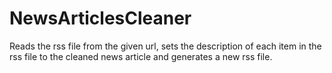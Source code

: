 NewsArticlesCleaner
===================

 Reads the rss file from the given url, sets the description of each item in the rss file to the cleaned news article and generates a new rss file.

